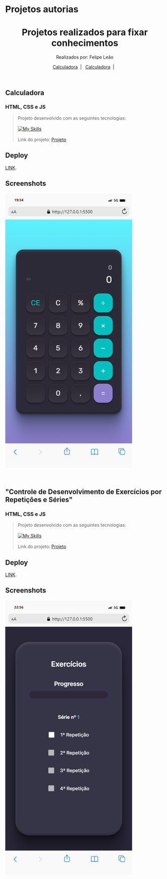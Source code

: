   # Projetos autorias

  <h1 align="center"> Projetos realizados para fixar conhecimentos </h1>
  <p align="center">
  Realizados por: Felipe Leão
  </p>

  <p align="center">
    <a href="#-Calculadora">Calculadora</a>&nbsp;&nbsp;|&nbsp;&nbsp;
    <a href="#-">Calculadora</a>&nbsp;&nbsp;|&nbsp;&nbsp;
    
  </p>

 
  <br>
   


  ## Calculadora  
  ### HTML, CSS e JS

  > Projeto desenvolvido com as seguintes tecnologias:
  <br><br>[![My Skills](https://skillicons.dev/icons?i=js,html,css)](https://skillicons.dev)<br><br>
  > Link do projeto:
  > [Projeto](https://github.com/felipepleao/practical-PersonalProjects/tree/main/01-calculadora)

  ## Deploy

  [LINK](https://felipepleao.github.io/practical-PersonalProjects/01-calculadora/).

  ## Screenshots

  ![App Screenshot](assets/calculadora.png)

  <br>

  ## "Controle de Desenvolvimento de Exercícios por Repetições e Séries" 
  ### HTML, CSS e JS

  > Projeto desenvolvido com as seguintes tecnologias:
  <br><br>[![My Skills](https://skillicons.dev/icons?i=js,html,css)](https://skillicons.dev)<br><br>
  > Link do projeto:
  > [Projeto](https://github.com/felipepleao/practical-PersonalProjects/tree/main/02-serieExercicios)

  ## Deploy

  [LINK](https://felipepleao.github.io/practical-PersonalProjects/02-serieExercicios/).

  ## Screenshots

  ![App Screenshot](assets/serieExercicios.png)

  <br>
